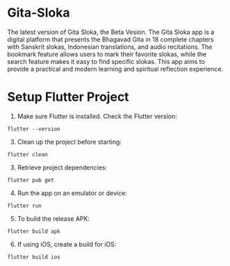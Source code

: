 # Gita-Sloka

The latest version of Gita Sloka, the Beta Vesion. The Gita Sloka app is a digital platform that presents the Bhagavad Gita in 18 complete chapters with Sanskrit slokas, Indonesian translations, and audio recitations. The bookmark feature allows users to mark their favorite slokas, while the search feature makes it easy to find specific slokas. This app aims to provide a practical and modern learning and spiritual reflection experience.

# Setup Flutter Project

1. Make sure Flutter is installed. Check the Flutter version:
```shell
flutter --version
   ```
3. Clean up the project before starting:
  ```shell
  flutter clean
  ```
3. Retrieve project dependencies:
  ```shell
  flutter pub get
  ```
4. Run the app on an emulator or device:
  ```shell
  flutter run
  ```
5. To build the release APK:
  ```shell
  flutter build apk
  ```
6. If using iOS, create a build for iOS:
  ```shell
  flutter build ios
```
